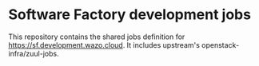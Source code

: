 # Software Factory development jobs

This repository contains the shared jobs definition for https://sf.development.wazo.cloud. It includes upstream's openstack-infra/zuul-jobs.
